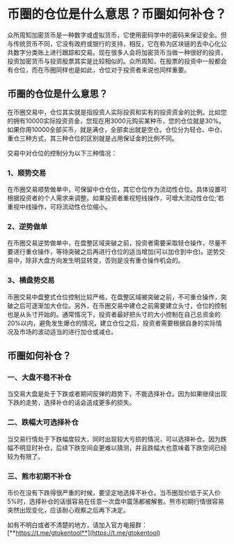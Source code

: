 # 币圈的仓位是什么意思？币圈如何补仓？

众所周知加密货币是一种数字或虚拟货币，它使用密码学中的密码来保证安全。但与传统货币不同，它没有政府或银行的支持，相反，它在称为区块链的去中心化公共数字分类账上进行跟踪和交易。现在很多人会将加密货币当做一种很好的投资，投资加密货币与投资股票其实是比较相似的。众所周知，在股票的投资中一般都会有仓位，而在币圈同样也是如此，仓位对于投资者来说也同样重要。

## 币圈的仓位是什么意思？

在币圈交易中，仓位其实就是指投资人实际投资和实有的投资资金的比例。比如您的拥有10000实际投资资金，您现在用3000元购买某种币，您的仓位就是30%。如果你用10000全部买币，就是满仓，全部卖出就是空仓。仓位分为轻仓、中仓、重仓三种方式，其三种仓位的区别就是占用保证金的比例不同。

交易中对仓位的控制分为以下三种情况：

### 1、顺势交易

在币圈交易顺势做单中，可保留中仓仓位，其它仓位作为流动性仓位。具体设置可根据投资者的个人需求来调整。如果投资者重视短线操作，可增大流动性仓位;’若重视中线操作，可将流动性仓位缩小。

### 2、逆势做单

在币圈交易逆势做单中，在盘整区域突破之前，投资者需要采取轻仓操作，尽量不要进行重仓操作，等待突破之后再进行仓位的适当增加(可以加仓到中仓)。逆势交易中，除非大盘方向发生明显转变，否则是没有重仓操作机会的。

### 3、横盘势交易

币圈交易中盘整式仓位控制比较严格，在盘整区域被突破之前，不可重仓操作，突破之后可逐渐加大仓位。另外，在币圈交易中建仓之前需要建立头寸，仓位的控制也是从头寸开始的。通常情况下，投资者最好把头寸的大小控制在自己总资金的20%以内，避免发生爆仓的情况。建立仓位之后，投资者需要根据自身的实际情况及市场的波动适当的进行加仓或减仓。

## 币圈如何补仓？

### 一、大盘不稳不补仓

当交易大盘是处于下跌或者期间反弹的趋势下，不能选择补仓。因为如果继续出现下跌的走势，选择补仓的话会造成更多的损失。

### 二、跌幅大可选择补仓

当交易行情处于下跌幅度较大，同时出现较大亏损的情况，可以选择补仓。因为跌幅不明显时补仓，后续下跌空间会更难以猜测，并且跌幅大也意味着下跌空间已经较为有限了。

### 三、熊市初期不补仓

币价在没有下跌得很严重的时候，要坚定地选择不补仓。当币圈现价低于买入价5%时，选择补仓的话很容易在任意一次盘中震荡都被解套。熊市初期行情很容易突然出现变化，应该耐心观察之后再下决定。

如有不明白或者不清楚的地方，请加入官方电报群：[**https://t.me/gtokentool**](https://t.me/gtokentool)
